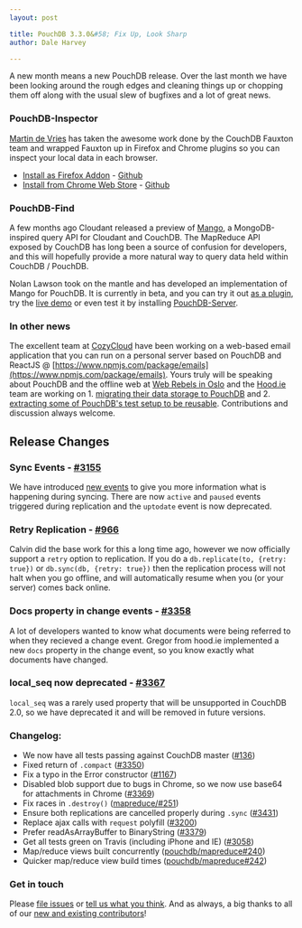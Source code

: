 ```yaml
---
layout: post

title: PouchDB 3.3.0&#58; Fix Up, Look Sharp
author: Dale Harvey

---
```


A new month means a new PouchDB release. Over the last month we have been looking around the rough edges and cleaning things up or chopping them off along with the usual slew of bugfixes and a lot of great news.

### PouchDB-Inspector

[Martin de Vries](https://twitter.com/commandoline) has taken the awesome work done by the CouchDB Fauxton team and wrapped Fauxton up in Firefox and Chrome plugins so you can inspect your local data in each browser.

 * [Install as Firefox Addon](https://addons.mozilla.org/firefox/addon/pouchdb-inspector/) - [Github](https://github.com/marten-de-vries/pouchdb-fauxton-firefox-addon)
 * [Install from Chrome Web Store](https://chrome.google.com/webstore/detail/pouchdb-inspector/hbhhpaojmpfimakffndmpmpndcmonkfa) - [Github](https://github.com/marten-de-vries/pouchdb-fauxton-chrome-extension)

### PouchDB-Find

A few months ago Cloudant released a preview of [Mango](https://github.com/cloudant/mango), a MongoDB-inspired query API for Cloudant and CouchDB. The MapReduce API exposed by CouchDB has long been a source of confusion for developers, and this will hopefully provide a more natural way to query data held within CouchDB / PouchDB.

Nolan Lawson took on the mantle and has developed an implementation of Mango for PouchDB. It is currently in beta, and you can try it out [as a plugin](https://github.com/nolanlawson/pouchdb-find), try the [live demo](http://nolanlawson.github.io/pouchdb-find/) or even test it by installing [PouchDB-Server](https://github.com/pouchdb/pouchdb-server).

### In other news

The excellent team at [CozyCloud](https://www.cozycloud.cc/) have been working on a web-based email application that you can run on a personal server based on PouchDB and ReactJS @ [https://www.npmjs.com/package/emails](https://www.npmjs.com/package/emails). Yours truly will be speaking about PouchDB and the offline web at [Web Rebels in Oslo](https://www.webrebels.org/speakers#daleharvey) and the [Hood.ie](http://hood.ie/) team are working on 1. [migrating their data storage to PouchDB](https://github.com/hoodiehq/wip-hoodie-store-on-pouchdb) and 2. [extracting some of PouchDB's test setup to be reusable](https://github.com/gr2m/testmate). Contributions and discussion always welcome.

## Release Changes

### Sync Events - [#3155](https://github.com/pouchdb/pouchdb/issues/3155)

We have introduced [new events](/api.html#replication) to give you more information what is happening during syncing. There are now `active` and `paused` events triggered during replication and the `uptodate` event is now deprecated.

### Retry Replication - [#966](https://github.com/pouchdb/pouchdb/issues/966)

Calvin did the base work for this a long time ago, however we now officially support a `retry` option to replication. If you do a `db.replicate(to, {retry: true})` or `db.sync(db, {retry: true})` then the replication process will not halt when you go offline, and will automatically resume when you (or your server) comes back online.

### Docs property in change events - [#3358](https://github.com/pouchdb/pouchdb/pull/3358)

A lot of developers wanted to know what documents were being referred to when they recieved a change event. Gregor from hood.ie implemented a new `docs` property in the change event, so you know exactly what documents have changed.

### local_seq now deprecated - [#3367](https://github.com/pouchdb/pouchdb/issues/3367)

`local_seq` was a rarely used property that will be unsupported in CouchDB 2.0, so we have deprecated it and will be removed in future versions.

### Changelog:

* We now have all tests passing against CouchDB master ([#136](https://github.com/pouchdb/pouchdb/issues/136))
* Fixed return of `.compact` ([#3350](https://github.com/pouchdb/pouchdb/issues/3350))
* Fix a typo in the Error constructor ([#1167](https://github.com/pouchdb/pouchdb/issues/1167))
* Disabled blob support due to bugs in Chrome, so we now use base64 for attachments in Chrome ([#3369](https://github.com/pouchdb/pouchdb/issues/3369))
* Fix races in `.destroy()` ([mapreduce/#251](https://github.com/pouchdb/mapreduce/issues/251))
* Ensure both replications are cancelled properly during `.sync` ([#3431](https://github.com/pouchdb/pouchdb/issues/3431))
* Replace ajax calls with `request` polyfill ([#3200](https://github.com/pouchdb/pouchdb/issues/3200))
* Prefer readAsArrayBuffer to BinaryString ([#3379](https://github.com/pouchdb/pouchdb/issues/3379))
* Get all tests green on Travis (including iPhone and IE)  ([#3058](https://github.com/pouchdb/pouchdb/issues/3058))
* Map/reduce views built concurrently ([pouchdb/mapreduce#240](https://github.com/pouchdb/mapreduce/issues/240))
* Quicker map/reduce view build times ([pouchdb/mapreduce#242](https://github.com/pouchdb/mapreduce/issues/242))


### Get in touch

Please [file issues](https://github.com/pouchdb/pouchdb/issues) or [tell us what you think](https://github.com/pouchdb/pouchdb/blob/master/CONTRIBUTING.md#get-in-touch). And as always, a big thanks to all of our [new and existing contributors](https://github.com/pouchdb/pouchdb/graphs/contributors)!
